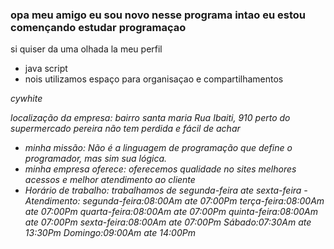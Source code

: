 ### opa meu amigo eu sou novo nesse programa intao eu estou començando estudar programaçao 
si quiser da uma olhada la meu perfil 
- java script
- nois utilizamos espaço para organisaçao e compartilhamentos 

 <em>cywhite

localização da empresa: bairro santa maria Rua Ibaiti, 910 perto do supermercado pereira
não tem perdida e fácil de achar
- minha missão: Não é a linguagem de programação que define o programador, mas sim sua
lógica.
- minha empresa oferece: oferecemos qualidade no sites melhores acessos e melhor
atendimento ao cliente
- Horário de trabalho: trabalhamos de segunda-feira ate sexta-feira
-Atendimento:
 segunda-feira:08:00Am ate 07:00Pm
 terça-feira:08:00Am ate 07:00Pm
 quarta-feira:08:00Am ate 07:00Pm
 quinta-feira:08:00Am ate 07:00Pm
 sexta-feira:08:00Am ate 07:00Pm
 Sábado:07:30Am ate 13:30Pm
 Domingo:09:00Am ate 14:00Pm
